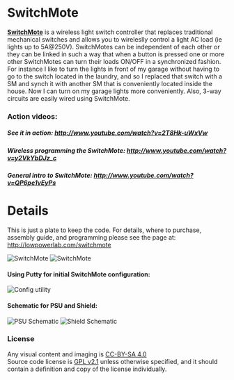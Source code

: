 SwitchMote
==========

[**SwitchMote**](http://lowpowerlab.com/switchmote) is a wireless light switch controller that replaces traditional mechanical switches and allows you to wireleslly control a light AC load (ie lights up to 5A@250V). SwitchMotes can be independent of each other or they can be linked in such a way that when a button is pressed one or more other SwitchMotes can turn their loads ON/OFF in a synchronized fashion. For instance I like to turn the lights in front of my garage without having to go to the switch located in the laundry, and so I replaced that switch with a SM and synch it with another SM that is conveniently located inside the house. Now I can turn on my garage lights more conveniently. Also, 3-way circuits are easily wired using SwitchMote.

### Action videos:
##### See it in action: http://www.youtube.com/watch?v=2T8Hk-uWxVw
##### Wireless programming the SwitchMote: http://www.youtube.com/watch?v=y2VkYbDJz_c
##### General intro to SwitchMote: http://www.youtube.com/watch?v=QP6pe1vEyPs

# Details
This is just a plate to keep the code. For details, where to purchase, assembly guide, and programming please see the page at: http://lowpowerlab.com/switchmote

![SwitchMote](https://farm3.staticflickr.com/2933/14617584477_821fe7d45b_z.jpg "SwithMotes")
![SwitchMote](https://farm4.staticflickr.com/3920/14617393140_1128e14960_z.jpg "SwithMotes installed")

#### Using Putty for initial SwitchMote configuration:
![Config utility](http://farm4.staticflickr.com/3665/12596245284_a8b8ca934b_o.png "SwithMote configuration utility")
#### Schematic for PSU and Shield:
![PSU Schematic](https://farm3.staticflickr.com/2913/14305941098_9404f20aeb_c.jpg "SwitchMote PSU Schematic")
![Shield Schematic](https://farm4.staticflickr.com/3889/14489164051_e30f8e57d0_c.jpg "SwitchMote Shield Schematic")

### License
Any visual content and imaging is [CC-BY-SA 4.0](https://creativecommons.org/licenses/by-sa/4.0/)
<br/>
Source code license is [GPL v2.1](http://www.gnu.org/licenses/lgpl-2.1.html) unless otherwise specified, and it should contain a definition and copy of the license individually.
